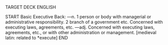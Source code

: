 TARGET DECK
ENGLISH

START
Basic
Executive
Back: —n. 1 person or body with managerial or administrative responsibility. 2 branch of a government etc. Concerned with executing laws, agreements, etc. —adj. Concerned with executing laws, agreements, etc., or with other administration or management. [medieval latin: related to *execute]
END

